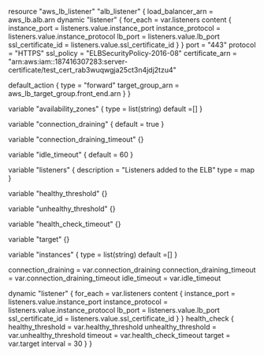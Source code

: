 
resource "aws_lb_listener" "alb_listener" {
  load_balancer_arn = aws_lb.alb.arn
  dynamic "listener" {
    for_each = var.listeners
    content {
      instance_port = listeners.value.instance_port
      instance_protocol      = listeners.value.instance_protocol
      lb_port               = listeners.value.lb_port           
      ssl_certificate_id = listeners.value.ssl_certificate_id
    }
  }
  port              = "443"
  protocol          = "HTTPS"
  ssl_policy        = "ELBSecurityPolicy-2016-08"
  certificate_arn   = "arn:aws:iam::187416307283:server-certificate/test_cert_rab3wuqwgja25ct3n4jdj2tzu4"

  default_action {
    type             = "forward"
    target_group_arn = aws_lb_target_group.front_end.arn
  }
}

variable "availability_zones" {
    type = list(string)
    default =[]
}



variable "connection_draining" {
    default = true
}

variable "connection_draining_timeout" {}

variable "idle_timeout" {
  default = 60
}

variable "listeners" {
  description = "Listeners added to the ELB"
  type        = map
}

variable "healthy_threshold" {}

variable "unhealthy_threshold" {}

variable "health_check_timeout" {}

variable "target" {}

variable "instances" {
  type = list(string)
  default =[]
}
   
   
   
   
   
   connection_draining = var.connection_draining
   connection_draining_timeout = var.connection_draining_timeout
   idle_timeout = var.idle_timeout

   dynamic "listener" {
    for_each = var.listeners
    content {
      instance_port = listeners.value.instance_port
      instance_protocol      = listeners.value.instance_protocol
      lb_port               = listeners.value.lb_port           
      ssl_certificate_id = listeners.value.ssl_certificate_id
    }
  }
  health_check {
    healthy_threshold   = var.healthy_threshold
    unhealthy_threshold = var.unhealthy_threshold
    timeout             = var.health_check_timeout
    target              = var.target
    interval            = 30
  }
}